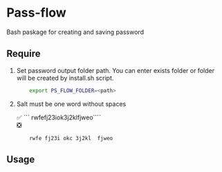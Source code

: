 # Pass-flow
Bash paskage for creating and saving password

## Require
1. Set password output folder path. You can enter exists folder or folder will be created by install.sh script. 
    ```bash
        export PS_FLOW_FOLDER=<path>
    ```
2. Salt must be one word without spaces    
    
    :white_check_mark: ``` rwfefj23iok3j2klfjweo````    
    :negative_squared_cross_mark:    
    ```
        rwfe fj23i okc 3j2kl  fjweo
    ```    
## Usage 
